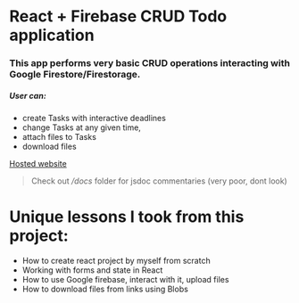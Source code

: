 # React + Firebase CRUD Todo application

### This app performs very basic CRUD operations interacting with Google Firestore/Firestorage.

##### User can:

- create Tasks with interactive deadlines
- change Tasks at any given time,
- attach files to Tasks
- download files


[Hosted website](https://firebase-myown.vercel.app/)

> Check out */docs* folder for jsdoc commentaries (very poor, dont look)

# Unique lessons I took from this project:

- How to create react project by myself from scratch
- Working with forms and state in React
- How to use Google firebase, interact with it, upload files
- How to download files from links using Blobs
